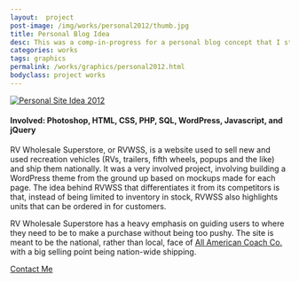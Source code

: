```yaml
---
layout:  project
post-image: /img/works/personal2012/thumb.jpg
title: Personal Blog Idea
desc: This was a comp-in-progress for a personal blog concept that I started in 2012.
categories: works
tags: graphics
permalink: /works/graphics/personal2012.html
bodyclass: project works
---
```

<a class="gallery" href="{{ site.url }}/img/works/personal2012/full.jpg" title="Personal Site Idea 2012"><img src="{{ site.url }}/img/works/personal2012/screenshot1.jpg" alt="Personal Site Idea 2012" class="img850"></a>
<h4>Involved: Photoshop, HTML, CSS, PHP, SQL, WordPress, Javascript, and jQuery</h4>
<p>RV Wholesale Superstore, or RVWSS, is a website used to sell new and used recreation vehicles (RVs, trailers, fifth wheels, popups and the like) and ship them nationally. It was a very involved project, involving building a WordPress theme from the ground up based on mockups made for each page. The idea behind RVWSS that differentiates it from its competitors is that, instead of being limited to inventory in stock, RVWSS also highlights units that can be ordered in for customers.</p>
<p>RV Wholesale Superstore has a heavy emphasis on guiding users to where they need to be to make a purchase without being too pushy. The site is meant to be the national, rather than local, face of <a href="http://aacoach.com/">All American Coach Co.</a> with a big selling point being nation-wide shipping.</p>
<a class="projectCTA" href="{{ site.url }}/contact/"><i class="icon-envelope-2"></i> Contact Me</a>